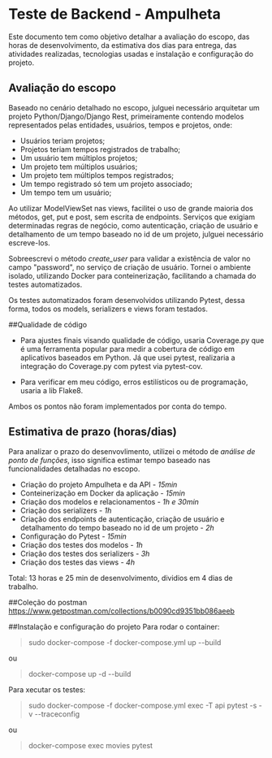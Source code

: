 # Teste de Backend - Ampulheta
Este documento tem como objetivo detalhar a avaliação do escopo, das horas de desenvolvimento,
da estimativa dos dias para entrega, das atividades realizadas, tecnologias usadas e instalação e
configuração do projeto.

## Avaliação do escopo
Baseado no cenário detalhado no escopo, julguei necessário arquitetar um projeto Python/Django/Django Rest, 
primeiramente contendo modelos representados pelas entidades, usuários, tempos e projetos, onde:

- Usuários teriam projetos;
- Projetos teriam tempos registrados de trabalho;
- Um usuário tem múltiplos projetos;
- Um projeto tem múltiplos usuários;
- Um projeto tem múltiplos tempos registrados;
- Um tempo registrado só tem um projeto associado;
- Um tempo tem um usuário;

Ao utilizar ModelViewSet nas views, facilitei o uso de grande maioria dos métodos, get, put e post, sem escrita de endpoints.
Serviços que exigiam determinadas regras de negócio, como autenticação, criação de usuário e detalhamento de um tempo baseado
no id de um projeto, julguei necessário escreve-los.
  
Sobreescrevi o método *create_user* para validar a existência de valor no campo "password", no serviço de criação de usuário.
Tornei o ambiente isolado, utilizando Docker para conteinerização, facilitando a chamada do testes automatizados.

Os testes automatizados foram desenvolvidos utilizando Pytest, dessa forma, todos os models, serializers e views foram testados.

##Qualidade de código
- Para ajustes finais visando qualidade de código, usaria Coverage.py que é uma ferramenta popular para medir a cobertura 
de código em aplicativos baseados em Python. Já que usei pytest, realizaria a integração do Coverage.py com pytest via pytest-cov.

- Para verificar em meu código, erros estilísticos ou de programação, usaria a lib Flake8.

Ambos os pontos não foram implementados por conta do tempo. 

## Estimativa de prazo (horas/dias)
Para analizar o prazo do desenvovlimento, utilizei o método de *análise de ponto de funções*, isso significa estimar tempo 
baseado nas funcionalidades detalhadas no escopo. 

- Criação do projeto Ampulheta e da API - *15min*
- Conteinerização em Docker da aplicação - *15min*
- Criação dos modelos e relacionamentos - *1h e 30min*
- Criação dos serializers - *1h*
- Criação dos endpoints de autenticação, criação de usuário e detalhamento do tempo baseado no id de um projeto - *2h*
- Configuração do Pytest - *15min*
- Criação dos testes dos modelos - *1h*
- Criação dos testes dos serializers - *3h*
- Criação dos testes das views - *4h*

Total: 13 horas e 25 min de desenvolvimento, dividios em 4 dias de trabalho.

##Coleção do postman
https://www.getpostman.com/collections/b0090cd9351bb086aeeb

##Instalação e configuração do projeto
Para rodar o container:

> sudo docker-compose -f docker-compose.yml up --build

ou

> docker-compose up -d --build

Para xecutar os testes:

> sudo docker-compose -f docker-compose.yml exec -T api  pytest -s -v --traceconfig 

ou

> docker-compose exec movies pytest